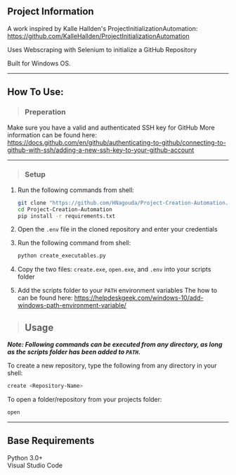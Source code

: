 ## Project Information

A work inspired by Kalle Hallden's ProjectInitializationAutomation: https://github.com/KalleHallden/ProjectInitializationAutomation

Uses Webscraping with Selenium to initialize a GitHub Repository

Built for Windows OS.

---

## How To Use: 

> ### Preperation
Make sure you have a valid and authenticated SSH key for GitHub 
More information can be found here: https://docs.github.com/en/github/authenticating-to-github/connecting-to-github-with-ssh/adding-a-new-ssh-key-to-your-github-account

---

> ### Setup

1. Run the following commands from shell:
    ```bash
    git clone "https://github.com/HNagouda/Project-Creation-Automation.git"
    cd Project-Creation-Automation
    pip install -r requirements.txt
    ```
2. Open the `.env` file in the cloned repository and enter your credentials
3. Run the following command from shell:
    ```bash
    python create_executables.py
    ```
4. Copy the two files: `create.exe`, `open.exe`, and `.env` into your scripts folder
   
5. Add the scripts folder to your `PATH` environment variables
The how to can be found here: https://helpdeskgeek.com/windows-10/add-windows-path-environment-variable/


> ## Usage
***Note: Following commands can be executed from any directory, as long as the scripts folder has been added to `PATH`.***

To create a new repository, type the following from any directory in your shell:
   ```bash
   create <Repository-Name>
   ```

To open a folder/repository from your projects folder:
   ```bash
   open
   ```

---

## Base Requirements

Python 3.0+  
Visual Studio Code 
